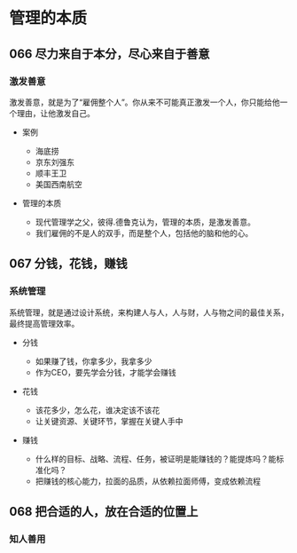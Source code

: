 # 管理的本质 #
## 066 尽力来自于本分，尽心来自于善意 ##
### 激发善意 ###
激发善意，就是为了“雇佣整个人”。你从来不可能真正激发一个人，你只能给他一个理由，让他激发自己。

- 案例
	- 海底捞
	- 京东刘强东
	- 顺丰王卫
	- 美国西南航空

- 管理的本质
	- 现代管理学之父，彼得.德鲁克认为，管理的本质，是激发善意。
	- 我们雇佣的不是人的双手，而是整个人，包括他的脑和他的心。

## 067 分钱，花钱，赚钱 ##
### 系统管理 ###
系统管理，就是通过设计系统，来构建人与人，人与财，人与物之间的最佳关系，最终提高管理效率。

- 分钱
	- 如果赚了钱，你拿多少，我拿多少
	- 作为CEO，要先学会分钱，才能学会赚钱

- 花钱
	- 该花多少，怎么花，谁决定该不该花
	- 让关键资源、关键环节，掌握在关键人手中

- 赚钱
	- 什么样的目标、战略、流程、任务，被证明是能赚钱的？能提炼吗？能标准化吗？
	- 把赚钱的核心能力，拉面的品质，从依赖拉面师傅，变成依赖流程

## 068 把合适的人，放在合适的位置上 ##
### 知人善用 ###
